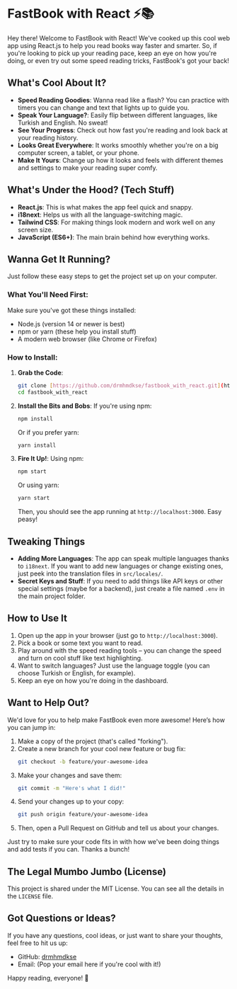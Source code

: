 # FastBook with React ⚡📚

Hey there! Welcome to FastBook with React! We've cooked up this cool web app using React.js to help you read books way faster and smarter. So, if you're looking to pick up your reading pace, keep an eye on how you're doing, or even try out some speed reading tricks, FastBook's got your back!

## What's Cool About It?

-   **Speed Reading Goodies**: Wanna read like a flash? You can practice with timers you can change and text that lights up to guide you.
-   **Speak Your Language?**: Easily flip between different languages, like Turkish and English. No sweat!
-   **See Your Progress**: Check out how fast you're reading and look back at your reading history.
-   **Looks Great Everywhere**: It works smoothly whether you're on a big computer screen, a tablet, or your phone.
-   **Make It Yours**: Change up how it looks and feels with different themes and settings to make your reading super comfy.

## What's Under the Hood? (Tech Stuff)

-   **React.js**: This is what makes the app feel quick and snappy.
-   **i18next**: Helps us with all the language-switching magic.
-   **Tailwind CSS**: For making things look modern and work well on any screen size.
-   **JavaScript (ES6+)**: The main brain behind how everything works.

## Wanna Get It Running?

Just follow these easy steps to get the project set up on your computer.

### What You'll Need First:

Make sure you've got these things installed:

-   Node.js (version 14 or newer is best)
-   npm or yarn (these help you install stuff)
-   A modern web browser (like Chrome or Firefox)

### How to Install:

1.  **Grab the Code**:
    ```bash
    git clone [https://github.com/drmhmdkse/fastbook_with_react.git](https://github.com/drmhmdkse/fastbook_with_react.git)
    cd fastbook_with_react
    ```

2.  **Install the Bits and Bobs**:
    If you're using npm:
    ```bash
    npm install
    ```
    Or if you prefer yarn:
    ```bash
    yarn install
    ```

3.  **Fire It Up!**:
    Using npm:
    ```bash
    npm start
    ```
    Or using yarn:
    ```bash
    yarn start
    ```
    Then, you should see the app running at `http://localhost:3000`. Easy peasy!

## Tweaking Things

-   **Adding More Languages**: The app can speak multiple languages thanks to `i18next`. If you want to add new languages or change existing ones, just peek into the translation files in `src/locales/`.
-   **Secret Keys and Stuff**: If you need to add things like API keys or other special settings (maybe for a backend), just create a file named `.env` in the main project folder.

## How to Use It

1.  Open up the app in your browser (just go to `http://localhost:3000`).
2.  Pick a book or some text you want to read.
3.  Play around with the speed reading tools – you can change the speed and turn on cool stuff like text highlighting.
4.  Want to switch languages? Just use the language toggle (you can choose Turkish or English, for example).
5.  Keep an eye on how you're doing in the dashboard.

## Want to Help Out?

We'd love for you to help make FastBook even more awesome! Here’s how you can jump in:

1.  Make a copy of the project (that's called "forking").
2.  Create a new branch for your cool new feature or bug fix:
    ```bash
    git checkout -b feature/your-awesome-idea
    ```
3.  Make your changes and save them:
    ```bash
    git commit -m "Here's what I did!"
    ```
4.  Send your changes up to your copy:
    ```bash
    git push origin feature/your-awesome-idea
    ```
5.  Then, open a Pull Request on GitHub and tell us about your changes.

Just try to make sure your code fits in with how we've been doing things and add tests if you can. Thanks a bunch!

## The Legal Mumbo Jumbo (License)

This project is shared under the MIT License. You can see all the details in the `LICENSE` file.

## Got Questions or Ideas?

If you have any questions, cool ideas, or just want to share your thoughts, feel free to hit us up:

-   GitHub: [drmhmdkse](https://github.com/drmhmdkse)
-   Email: (Pop your email here if you're cool with it!)

Happy reading, everyone! 🚀
